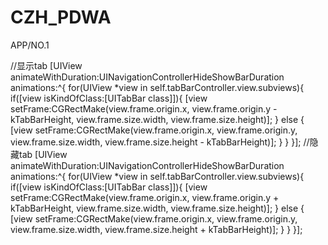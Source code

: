 # CZH_PDWA
APP/NO.1

//显示tab
[UIView animateWithDuration:UINavigationControllerHideShowBarDuration animations:^{
        for(UIView *view in self.tabBarController.view.subviews){
            if([view isKindOfClass:[UITabBar class]]){
                [view setFrame:CGRectMake(view.frame.origin.x,
                                          view.frame.origin.y - kTabBarHeight,
                                          view.frame.size.width,
                                          view.frame.size.height)];
            } else {
                [view setFrame:CGRectMake(view.frame.origin.x,
                                          view.frame.origin.y,
                                          view.frame.size.width,
                                          view.frame.size.height - kTabBarHeight)];
            }
        }
    }];
//隐藏tab
[UIView animateWithDuration:UINavigationControllerHideShowBarDuration animations:^{
        for(UIView *view in self.tabBarController.view.subviews){
            if([view isKindOfClass:[UITabBar class]]){
                [view setFrame:CGRectMake(view.frame.origin.x,
                                          view.frame.origin.y + kTabBarHeight,
                                          view.frame.size.width,
                                          view.frame.size.height)];
            } else {
                [view setFrame:CGRectMake(view.frame.origin.x,
                                          view.frame.origin.y,
                                          view.frame.size.width,
                                          view.frame.size.height + kTabBarHeight)];
            }
        }
    }];
